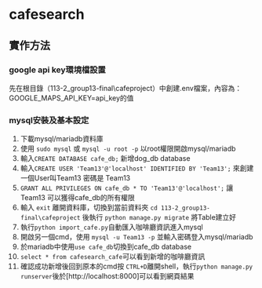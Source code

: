 # cafesearch

## 實作方法

### google api key環境檔設置

先在根目錄（113-2_group13-final\cafeproject）中創建.env檔案，內容為：
GOOGLE_MAPS_API_KEY=api_key的值

### mysql安裝及基本設定

1. 下載mysql/mariadb資料庫
2. 使用 `sudo mysql` 或 `mysql -u root -p` 以root權限開啟mysql/mariadb
3. 輸入`CREATE DATABASE cafe_db;` 新增dog_db database
4. 輸入`CREATE USER 'Team13'@'localhost' IDENTIFIED BY 'Team13';` 來創建一個User叫Team13 密碼是 Team13
5. `GRANT ALL PRIVILEGES ON cafe_db * TO 'Team13'@'localhost';` 讓Team13 可以獲得cafe_db的所有權限
6. 輸入 `exit` 離開資料庫，切換到當前資料夾 `cd 113-2_group13-final\cafeproject` 後執行 `python manage.py migrate` 將Table建立好
7. 執行`python import_cafe.py`自動匯入咖啡廳資訊進入mysql
8. 開啟另一個cmd，使用 `mysql -u Team13 -p` 並輸入密碼登入mysql/mariadb
9.  於mariadb中使用`use cafe_db`切換到cafe_db database
10. `select * from cafesearch_cafe`可以看到新增的咖啡廳資訊
11. 確認成功新增後回到原本的cmd按 `CTRL+D`離開shell，執行`python manage.py runserver`後於[http://localhost:8000]可以看到網頁結果